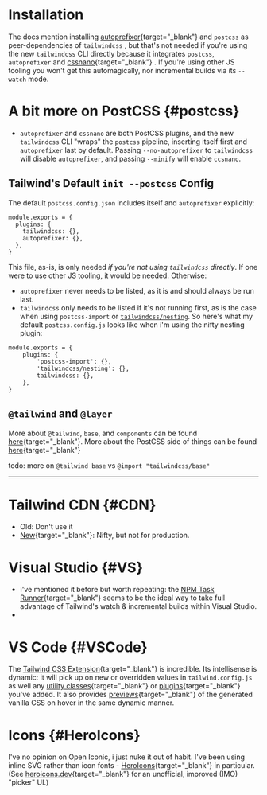 # Installation

The docs mention installing [autoprefixer](https://autoprefixer.github.io/){target="_blank"} and `postcss` as peer-dependencies of `tailwindcss` , but that's not needed if you're using the new `tailwindcss` CLI directly because it integrates `postcss`, `autoprefixer` and [cssnano](https://cssnano.co/){target="_blank"} . If you're using other JS tooling you won't get this automagically, nor incremental builds via its `--watch` mode.

# A bit more on PostCSS {#postcss}

- `autoprefixer` and `cssnano` are both PostCSS plugins, and the new `tailwindcss` CLI "wraps" the `postcss` pipeline, inserting itself first and `autoprefixer` last by default. Passing `--no-autoprefixer` to `tailwindcss` will disable `autoprefixer`, and passing `--minify` will enable `ccsnano`.

## Tailwind's Default `init --postcss` Config

The default `postcss.config.json` includes itself and `autoprefixer` explicitly:

```
module.exports = {
  plugins: {
    tailwindcss: {},
    autoprefixer: {},
  },
}
```

This file, as-is, is only needed _if you're not using `tailwindcss` directly_. If one were to use other JS tooling, it would be needed. Otherwise:

- `autoprefixer` never needs to be listed, as it is and should always be run last.
- `tailwindcss` only needs to be listed if it's not running first, as is the case when using `postcss-import` or [`tailwindcss/nesting`](/next#nesting). So here's what my default `postcss.config.js` looks like when i'm using the nifty nesting plugin:

```
module.exports = {
    plugins: {
        'postcss-import': {},
        'tailwindcss/nesting': {},
        tailwindcss: {},
    },
}
```

## `@tailwind` and `@layer`

More about `@tailwind`, `base`, and `components` can be found [here](https://tailwindcss.com/docs/functions-and-directives#tailwind){target="_blank"}. More about the PostCSS side of things can be found [here](https://tailwindcss.com/docs/using-with-preprocessors#using-post-css-as-your-preprocessor){target="_blank"}

todo: more on `@tailwind base` vs `@import "tailwindcss/base"`

---

# Tailwind CDN {#CDN}

- Old: Don't use it
- [New](https://www.youtube.com/watch?v=mSC6GwizOag){target="_blank"}: Nifty, but not for production.

# Visual Studio {#VS}

- I've mentioned it before but worth repeating: the [NPM Task Runner](https://marketplace.visualstudio.com/items?itemName=MadsKristensen.NpmTaskRunner64){target="_blank"} seems to be the ideal way to take full advantage of Tailwind's watch & incremental builds within Visual Studio.
-

# VS Code {#VSCode}

The [Tailwind CSS Extension](https://marketplace.visualstudio.com/items?itemName=bradlc.vscode-tailwindcss){target="_blank"} is incredible. Its intellisense is dynamic: it will pick up on new or overridden values in `tailwind.config.js` as well any [utility classes](https://tailwindcss.com/docs/adding-new-utilities){target="_blank"} or [plugins](https://tailwindcss.com/docs/plugins){target="_blank"} you've added. It also provides [previews](/images/hover.png){target="_blank"} of the generated vanilla CSS on hover in the same dynamic manner.

# Icons {#HeroIcons}

I've no opinion on Open Iconic, i just nuke it out of habit. I've been using inline SVG rather than icon fonts - [HeroIcons](https://heroicons.com/){target="_blank"} in particular. (See [heroicons.dev](https://heroicons.dev/){target="_blank"} for an unofficial, improved (IMO) "picker" UI.)
